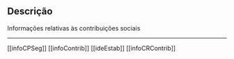 ## Descrição
Informações relativas às contribuições sociais

---
[[infoCPSeg]]
[[infoContrib]]
[[ideEstab]]
[[infoCRContrib]]
